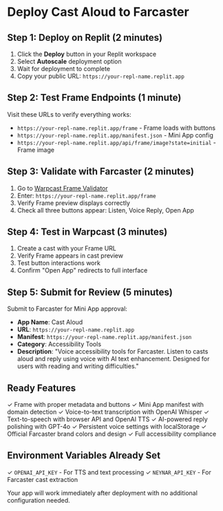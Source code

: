 # Deploy Cast Aloud to Farcaster

## Step 1: Deploy on Replit (2 minutes)

1. Click the **Deploy** button in your Replit workspace
2. Select **Autoscale** deployment option
3. Wait for deployment to complete
4. Copy your public URL: `https://your-repl-name.replit.app`

## Step 2: Test Frame Endpoints (1 minute)

Visit these URLs to verify everything works:
- `https://your-repl-name.replit.app/frame` - Frame loads with buttons
- `https://your-repl-name.replit.app/manifest.json` - Mini App config
- `https://your-repl-name.replit.app/api/frame/image?state=initial` - Frame image

## Step 3: Validate with Farcaster (2 minutes)

1. Go to [Warpcast Frame Validator](https://warpcast.com/~/developers/frames)
2. Enter: `https://your-repl-name.replit.app/frame`
3. Verify Frame preview displays correctly
4. Check all three buttons appear: Listen, Voice Reply, Open App

## Step 4: Test in Warpcast (3 minutes)

1. Create a cast with your Frame URL
2. Verify Frame appears in cast preview
3. Test button interactions work
4. Confirm "Open App" redirects to full interface

## Step 5: Submit for Review (5 minutes)

Submit to Farcaster for Mini App approval:
- **App Name**: Cast Aloud
- **URL**: `https://your-repl-name.replit.app`
- **Manifest**: `https://your-repl-name.replit.app/manifest.json`
- **Category**: Accessibility Tools
- **Description**: "Voice accessibility tools for Farcaster. Listen to casts aloud and reply using voice with AI text enhancement. Designed for users with reading and writing difficulties."

## Ready Features

✓ Frame with proper metadata and buttons
✓ Mini App manifest with domain detection
✓ Voice-to-text transcription with OpenAI Whisper
✓ Text-to-speech with browser API and OpenAI TTS
✓ AI-powered reply polishing with GPT-4o
✓ Persistent voice settings with localStorage
✓ Official Farcaster brand colors and design
✓ Full accessibility compliance

## Environment Variables Already Set

✓ `OPENAI_API_KEY` - For TTS and text processing
✓ `NEYNAR_API_KEY` - For Farcaster cast extraction

Your app will work immediately after deployment with no additional configuration needed.